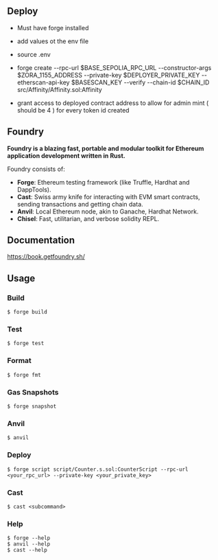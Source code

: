 ## Deploy

- Must have forge installed

- add values ot the env file

- source .env

- forge create --rpc-url $BASE_SEPOLIA_RPC_URL --constructor-args $ZORA_1155_ADDRESS --private-key $DEPLOYER_PRIVATE_KEY --etherscan-api-key $BASESCAN_KEY --verify --chain-id $CHAIN_ID src/Affinity/Affinity.sol:Affinity

- grant access to deployed contract address to allow for admin mint ( should be 4 ) for every token id created

## Foundry

**Foundry is a blazing fast, portable and modular toolkit for Ethereum application development written in Rust.**

Foundry consists of:

- **Forge**: Ethereum testing framework (like Truffle, Hardhat and DappTools).
- **Cast**: Swiss army knife for interacting with EVM smart contracts, sending transactions and getting chain data.
- **Anvil**: Local Ethereum node, akin to Ganache, Hardhat Network.
- **Chisel**: Fast, utilitarian, and verbose solidity REPL.

## Documentation

https://book.getfoundry.sh/

## Usage

### Build

```shell
$ forge build
```

### Test

```shell
$ forge test
```

### Format

```shell
$ forge fmt
```

### Gas Snapshots

```shell
$ forge snapshot
```

### Anvil

```shell
$ anvil
```

### Deploy

```shell
$ forge script script/Counter.s.sol:CounterScript --rpc-url <your_rpc_url> --private-key <your_private_key>
```

### Cast

```shell
$ cast <subcommand>
```

### Help

```shell
$ forge --help
$ anvil --help
$ cast --help
```
